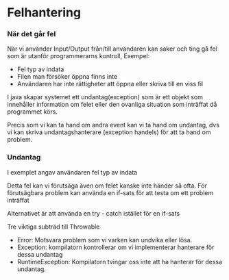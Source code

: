 # Felhantering

### När det går fel
När vi använder Input/Output från/till användaren kan saker och ting gå fel som är utanför programmerarns kontroll, Exempel:
   * Fel typ av indata
   * Filen man försöker öppna finns inte
   * Användaren har inte rättigheter att öppna eller skriva till en viss fil

I java skapar systemet ett undantag(exception) som är ett objekt som innehåller information om felet eller den ovanliga situation som inträffat då programmet körs.

Precis som vi kan ta hand om andra event kan vi ta hand om undantag, dvs vi kan skriva undantagshanterare (exception handels) för att ta hand om problem.

### Undantag

I exemplet angav användaren fel typ av indata

Detta fel kan vi förutsäga även om felet kanske inte händer så ofta. För förutsägbara problem kan använda en if-sats för att testa om ett problem inträffat

Alternativet är att använda en try - catch istället för en if-sats

Tre viktiga subträd till Throwable

  * Error: Motsvara problem som vi varken kan undvika eller lösa.
  * Exception: kompilatorn kontrollerar om vi implementerar hanterare för dessa undantag
  * RuntimeException: Kompilatorn tvingar oss inte att ha hanterar för dessa undantag.
